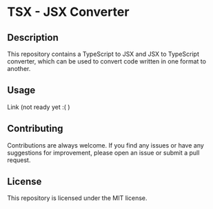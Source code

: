 # TSX - JSX Converter

## Description

This repository contains a TypeScript to JSX and JSX to TypeScript converter, which can be used to convert code written in one format to another. 

## Usage

Link (not ready yet :( )

## Contributing

Contributions are always welcome. If you find any issues or have any suggestions for improvement, please open an issue or submit a pull request.

## License

This repository is licensed under the MIT license.
